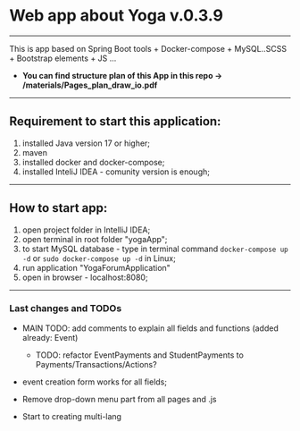 # Web app about Yoga v.0.3.9
---
This is app based on Spring Boot tools + Docker-compose + MySQL..SCSS + Bootstrap elements + JS ...

- **You can find structure plan of this App in this repo -> /materials/Pages_plan_draw_io.pdf**

---

## Requirement to start this application:

1. installed Java version 17 or higher;
2. maven
3. installed docker and docker-compose;
4. installed InteliJ IDEA - comunity version is enough;

___

## How to start app:

1. open project folder in IntelliJ IDEA;
2. open terminal in root folder "yogaApp";
3. to start MySQL database - type in terminal command  `docker-compose up -d` or `sudo docker-compose up -d` in Linux;
4. run application "YogaForumApplication"
5. open in browser - localhost:8080;

---

### Last changes and TODOs
- MAIN TODO: add comments to explain all fields and functions (added already: Event) 
  - TODO: refactor EventPayments and StudentPayments to Payments/Transactions/Actions?
  
- event creation form works for all fields;
- Remove drop-down menu part from all pages and .js
- Start to creating multi-lang